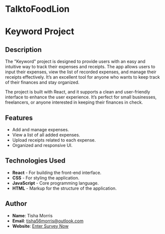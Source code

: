 # TalktoFoodLion
# Keyword Project

## Description
The "Keyword" project is designed to provide users with an easy and intuitive way to track their expenses and receipts. The app allows users to input their expenses, view the list of recorded expenses, and manage their receipts effectively. It’s an excellent tool for anyone who wants to keep track of their finances and stay organized.

The project is built with React, and it supports a clean and user-friendly interface to enhance the user experience. It’s perfect for small businesses, freelancers, or anyone interested in keeping their finances in check.

## Features
- Add and manage expenses.
- View a list of all added expenses.
- Upload receipts related to each expense.
- Organized and responsive UI.

## Technologies Used
- **React** - For building the front-end interface.
- **CSS** - For styling the application.
- **JavaScript** - Core programming language.
- **HTML** - Markup for the structure of the application.

## Author
- **Name**: Tisha Morris  
- **Email**: tisha56morris@outlook.com
- **Website**: [Enter Survey Now](https://www.talktofoodlion.cc)
